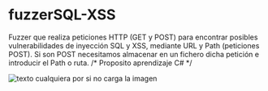 # fuzzerSQL-XSS
Fuzzer que realiza peticiones HTTP (GET y POST) para encontrar posibles vulnerabilidades de inyección SQL y XSS, mediante URL y Path (peticiones POST). Si son POST necesitamos almacenar en un fichero dicha petición e introducir el Path o ruta. 
/* Proposito aprendizaje C# */

![texto cualquiera por si no carga la imagen](https://github.com/naivenom/fuzzerSQL-XSS/blob/master/Captura.PNG)
